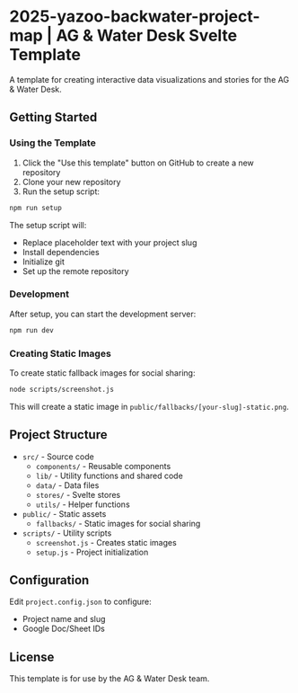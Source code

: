 # 2025-yazoo-backwater-project-map | AG & Water Desk Svelte Template

A template for creating interactive data visualizations and stories for the AG & Water Desk.

## Getting Started

### Using the Template

1. Click the "Use this template" button on GitHub to create a new repository
2. Clone your new repository
3. Run the setup script:

```bash
npm run setup
```

The setup script will:
- Replace placeholder text with your project slug
- Install dependencies
- Initialize git
- Set up the remote repository

### Development

After setup, you can start the development server:

```bash
npm run dev
```

### Creating Static Images

To create static fallback images for social sharing:

```bash
node scripts/screenshot.js
```

This will create a static image in `public/fallbacks/[your-slug]-static.png`.

## Project Structure

- `src/` - Source code
  - `components/` - Reusable components
  - `lib/` - Utility functions and shared code
  - `data/` - Data files
  - `stores/` - Svelte stores
  - `utils/` - Helper functions
- `public/` - Static assets
  - `fallbacks/` - Static images for social sharing
- `scripts/` - Utility scripts
  - `screenshot.js` - Creates static images
  - `setup.js` - Project initialization

## Configuration

Edit `project.config.json` to configure:
- Project name and slug
- Google Doc/Sheet IDs

## License

This template is for use by the AG & Water Desk team.